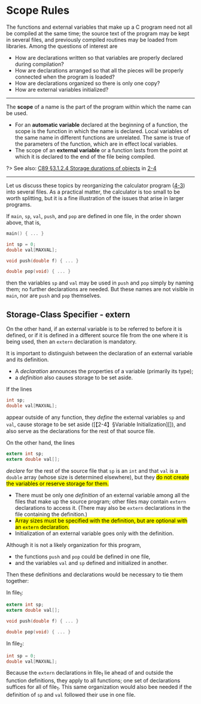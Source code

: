 # Scope Rules

The functions and external variables that make up a C program need not all be compiled at the same time; the source text of the program may be kept in several files, and previously compiled routines may be loaded from libraries. Among the questions of interest are

- How are declarations written so that variables are properly declared during compilation?
- How are declarations arranged so that all the pieces will be properly connected when the program is loaded?
- How are declarations organized so there is only one copy?
- How are external variables initialized?

---

The **scope** of a name is the part of the program within which the name can be used.

- For an **automatic variable** declared at the beginning of a function, the scope is the function in which the name is declared. Local variables of the same name in different functions are unrelated. The same is true of the parameters of the function, which are in effect local variables.
- The scope of an **external variable** or a function lasts from the point at which it is declared to the end of the file being compiled.

?> See also: [C89 &sect;3.1.2.4 Storage durations of objects][] in [2-4][]

[C89 &sect;3.1.2.4 Storage durations of objects]: https://port70.net/~nsz/c/c89/c89-draft.html#3.1.2.4
[2-4]: /notes/programming-language/c/c89/ch02/2-4?id=variable-initialization

---

Let us discuss these topics by reorganizing the calculator program ([4-3][]) into several files. As a practical matter, the calculator is too small to be worth splitting, but it is a fine illustration of the issues that arise in larger programs.

[4-3]: /notes/programming-language/c/c89/ch04/4-3?id=example-calculator

<div class="alert-example">

If `main`, `sp`, `val`, `push`, and `pop` are defined in one file, in the order shown above, that is,

```c
main() { ... }

int sp = 0;
double val[MAXVAL];

void push(double f) { ... }

double pop(void) { ... }
```

then the variables `sp` and `val` may be used in `push` and `pop` simply by naming them; no further declarations are needed. But these names are not visible in `main`, nor are `push` and `pop` themselves.

</div>

## Storage-Class Specifier - extern

On the other hand, if an external variable is to be referred to before it is defined, or if it is defined in a different source file from the one where it is being used, then an `extern` declaration is mandatory.

It is important to distinguish between the declaration of an external variable and its definition.

- A *declaration* announces the properties of a variable (primarily its type);
- a *definition* also causes storage to be set aside.

<div class="alert-example">

If the lines

```c
int sp;
double val[MAXVAL];
```

appear outside of any function, they *define* the external variables `sp` and `val`, cause storage to be set aside ([【2-4】&sect;Variable Initialization][]), and also serve as the declarations for the rest of that source file.

</div>

<div class="alert-example">

On the other hand, the lines

```c
extern int sp;
extern double val[];
```

*declare* for the rest of the source file that `sp` is an `int` and that `val` is a `double` array (whose size is determined elsewhere), but they <mark>do not create the variables or reserve storage for them.</mark>

</div>

- There must be only one *definition* of an external variable among all the files that make up the source program; other files may contain `extern` declarations to access it. (There may also be `extern` declarations in the file containing the definition.)
- <mark>Array sizes must be specified with the definition, but are optional with an `extern` declaration.</mark>
- Initialization of an external variable goes only with the definition.

<div class="alert-example">

Although it is not a likely organization for this program,

- the functions `push` and `pop` could be defined in one file,
- and the variables `val` and `sp` defined and initialized in another.

Then these definitions and declarations would be necessary to tie them together:

$\text{In file}_1:$

```c
extern int sp;
extern double val[];

void push(double f) { ... }

double pop(void) { ... }
```

$\text{In file}_2:$

```c
int sp = 0;
double val[MAXVAL];
```

Because the `extern` declarations in $\text{file}_1$ lie ahead of and outside the function definitions, they apply to all functions; one set of declarations suffices for all of $\text{file}_1$. This same organization would also bee needed if the definition of `sp` and `val` followed their use in one file.

</div>
